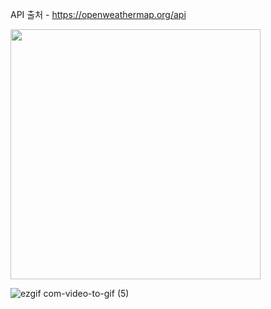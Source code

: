 API 출처 - https://openweathermap.org/api

<img src="https://user-images.githubusercontent.com/68066598/221410224-17d39af7-cea6-4f50-919a-de10dc1ae563.png"  width="400" height="400"/>

![ezgif com-video-to-gif (5)](https://user-images.githubusercontent.com/68066598/221817227-bb559916-f5f0-4c56-b34d-bbe698cf8f71.gif)
